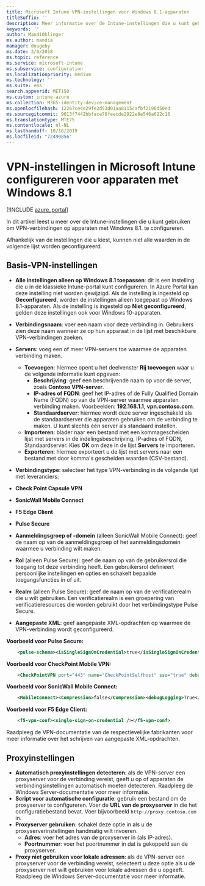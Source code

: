 ```yaml
---
title: Microsoft Intune VPN-instellingen voor Windows 8.1-apparaten
titleSuffix: ''
description: Meer informatie over de Intune-instellingen die u kunt gebruiken om VPN-verbindingen op apparaten met Windows 8.1. te configureren.
keywords: ''
author: MandiOhlinger
ms.author: mandia
manager: dougeby
ms.date: 3/6/2018
ms.topic: reference
ms.service: microsoft-intune
ms.subservice: configuration
ms.localizationpriority: medium
ms.technology: ''
ms.suite: ems
search.appverid: MET150
ms.custom: intune-azure
ms.collection: M365-identity-device-management
ms.openlocfilehash: 12267ce4e29fe2d53d01aa8115cafbf2196d50ed
ms.sourcegitcommit: 9013f7442bbface78feecde2922e8e546a622c16
ms.translationtype: MTE75
ms.contentlocale: nl-NL
ms.lasthandoff: 10/16/2019
ms.locfileid: "72490856"
---
```

# <a name="configure-vpn-settings-in-microsoft-intune-for-devices-running-windows-81"></a>VPN-instellingen in Microsoft Intune configureren voor apparaten met Windows 8.1

[!INCLUDE [azure_portal](../includes/azure_portal.md)]

In dit artikel leest u meer over de Intune-instellingen die u kunt gebruiken om VPN-verbindingen op apparaten met Windows 8.1. te configureren.

Afhankelijk van de instellingen die u kiest, kunnen niet alle waarden in de volgende lijst worden geconfigureerd.

## <a name="base-vpn-settings"></a>Basis-VPN-instellingen


- **Alle instellingen alleen op Windows 8.1 toepassen**: dit is een instelling die u in de klassieke Intune-portal kunt configureren. In Azure Portal kan deze instelling niet worden gewijzigd. Als de instelling is ingesteld op **Geconfigureerd**, worden de instellingen alleen toegepast op Windows 8.1-apparaten. Als de instelling is ingesteld op **Niet geconfigureerd**, gelden deze instellingen ook voor Windows 10-apparaten.
- **Verbindingsnaam**: voer een naam voor deze verbinding in. Gebruikers zien deze naam wanneer ze op hun apparaat in de lijst met beschikbare VPN-verbindingen zoeken.
- **Servers**: voeg een of meer VPN-servers toe waarmee de apparaten verbinding maken.
  - **Toevoegen**: hiermee opent u het deelvenster **Rij toevoegen** waar u de volgende informatie kunt opgeven:
    - **Beschrijving**: geef een beschrijvende naam op voor de server, zoals **Contoso VPN-server**.
    - **IP-adres of FQDN**: geef het IP-adres of de Fully Qualified Domain Name (FQDN) op van de VPN-server waarmee apparaten verbinding maken. Voorbeelden: **192.168.1.1**, **vpn.contoso.com**.
    - **Standaardserver**: hiermee wordt deze server ingeschakeld als de standaardserver die apparaten gebruiken om de verbinding te maken. U kunt slechts één server als standaard instellen.
  - **Importeren**: blader naar een bestand met een kommagescheiden lijst met servers in de indelingsbeschrijving, IP-adres of FQDN, Standaardserver. Kies **OK** om deze in de lijst **Servers** te importeren.
  - **Exporteren**: hiermee exporteert u de lijst met servers naar een bestand met door komma's gescheiden waarden (CSV-bestand).

- **Verbindingstype**: selecteer het type VPN-verbinding in de volgende lijst met leveranciers:
- **Check Point Capsule VPN**
- **SonicWall Mobile Connect**
- **F5 Edge Client**
- **Pulse Secure**

<!--- **Fingerprint** (Check Point Capsule VPN only) - Specify a string (for example, "Contoso Fingerprint Code") that will be used to verify that the VPN server can be trusted. A fingerprint can be sent to the client so it knows to trust any server that presents the same fingerprint when connecting. If the device doesn’t already have the fingerprint, it will prompt the user to trust the VPN server that they are connecting to while showing the fingerprint. (The user manually verifies the fingerprint and chooses **trust** to connect.) --->

- **Aanmeldingsgroep of -domein** (alleen SonicWall Mobile Connect): geef de naam op van de aanmeldingsgroep of het aanmeldingsdomein waarmee u verbinding wilt maken.

- **Rol** (alleen Pulse Secure): geef de naam op van de gebruikersrol die toegang tot deze verbinding heeft. Een gebruikersrol definieert persoonlijke instellingen en opties en schakelt bepaalde toegangsfuncties in of uit.

- **Realm** (alleen Pulse Secure): geef de naam op van de verificatierealm die u wilt gebruiken. Een verificatierealm is een groepering van verificatieresources die worden gebruikt door het verbindingstype Pulse Secure.


- **Aangepaste XML**: geef aangepaste XML-opdrachten op waarmee de VPN-verbinding wordt geconfigureerd.

**Voorbeeld voor Pulse Secure:**

```xml
    <pulse-schema><isSingleSignOnCredential>true</isSingleSignOnCredential></pulse-schema>
```

**Voorbeeld voor CheckPoint Mobile VPN:**

```xml
    <CheckPointVPN port="443" name="CheckPointSelfhost" sso="true" debug="3" />
```

**Voorbeeld voor SonicWall Mobile Connect:**

```xml
    <MobileConnect><Compression>false</Compression><debugLogging>True</debugLogging><packetCapture>False</packetCapture></MobileConnect>
```

**Voorbeeld voor F5 Edge Client:**

```xml
    <f5-vpn-conf><single-sign-on-credential /></f5-vpn-conf>
```

Raadpleeg de VPN-documentatie van de respectievelijke fabrikanten voor meer informatie over het schrijven van aangepaste XML-opdrachten.


## <a name="proxy-settings"></a>Proxyinstellingen

- **Automatisch proxyinstellingen detecteren**: als de VPN-server een proxyserver voor de verbinding vereist, geeft u op of apparaten de verbindingsinstellingen automatisch moeten detecteren. Raadpleeg de Windows Server-documentatie voor meer informatie.
- **Script voor automatische configuratie**: gebruik een bestand om de proxyserver te configureren. Voer de **URL van de proxyserver** in die het configuratiebestand bevat. Voer bijvoorbeeld `http://proxy.contoso.com` in.
- **Proxyserver gebruiken**: schakel deze optie in als u de proxyserverinstellingen handmatig wilt invoeren.
  - **Adres**: voer het adres van de proxyserver in (als IP-adres).
  - **Poortnummer**: voer het poortnummer in dat is gekoppeld aan de proxyserver.
- **Proxy niet gebruiken voor lokale adressen**: als de VPN-server een proxyserver voor de verbinding vereist, selecteert u deze optie als u de proxyserver niet wilt gebruiken voor lokale adressen die u opgeeft. Raadpleeg de Windows Server-documentatie voor meer informatie.

